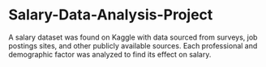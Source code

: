 # Salary-Data-Analysis-Project
A salary dataset was found on Kaggle with data sourced from surveys, job postings sites, and other publicly available sources. Each professional and demographic factor was analyzed to find its effect on salary.
